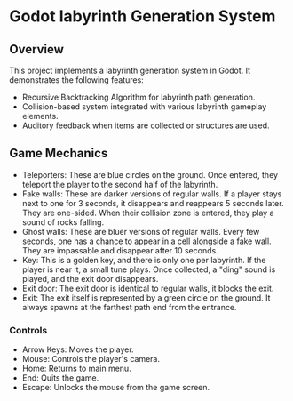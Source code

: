 # Godot labyrinth Generation System

## Overview
This project implements a labyrinth generation system in Godot. It demonstrates the following features:
- Recursive Backtracking Algorithm for labyrinth path generation.
- Collision-based system integrated with various labyrinth gameplay elements.
- Auditory feedback when items are collected or structures are used.

## Game Mechanics
- Teleporters: These are blue circles on the ground. Once entered, they teleport the player to the second half of the labyrinth.
- Fake walls: These are darker versions of regular walls. If a player stays next to one for 3 seconds, it disappears and reappears 5 seconds later. They are one-sided. When their collision zone is entered, they play a sound of rocks falling.
- Ghost walls: These are bluer versions of regular walls. Every few seconds, one has a chance to appear in a cell alongside a fake wall. They are impassable and disappear after 10 seconds. 
- Key: This is a golden key, and there is only one per labyrinth. If the player is near it, a small tune plays. Once collected, a "ding" sound is played, and the exit door disappears.
- Exit door: The exit door is identical to regular walls, it blocks the exit.
- Exit: The exit itself is represented by a green circle on the ground. It always spawns at the farthest path end from the entrance. 

### Controls
- Arrow Keys: Moves the player.
- Mouse: Controls the player's camera. 
- Home: Returns to main menu.
- End: Quits the game.
- Escape: Unlocks the mouse from the game screen.
